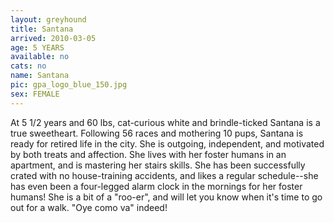 ```yaml
---
layout: greyhound
title: Santana
arrived: 2010-03-05
age: 5 YEARS
available: no
cats: no
name: Santana
pic: gpa_logo_blue_150.jpg
sex: FEMALE
---
```


At 5 1/2 years and 60 lbs, cat-curious white and brindle-ticked Santana is a true sweetheart. Following 56 races and
mothering 10 pups, Santana is ready for retired life in the city.  She is outgoing, independent, and motivated by both
treats and affection.  She lives with her foster humans in an apartment, and is mastering her stairs skills. She has
been successfully crated with no house-training accidents, and likes a regular schedule--she has even been a four-legged
alarm clock in the mornings for her foster humans!  She is a bit of a "roo-er", and will let you know when it's time to
go out for a walk. "Oye como va" indeed!
